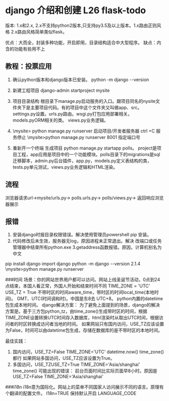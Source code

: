 django 介绍和创建  L26 flask-todo
==
版本: 1.x和2.x, 2.x不支持python2版本,只支持py3.5及以上版本。1.x路由正则风格 2.x路由风格简单类似flask。

优点：大而全，封装多种功能，开启即用，目录结构适合中大型程序。
缺点：内含的功能有些用不上

## 教程：投票应用
1. 确认python版本和django版本已安装。
python -m django --version
2. 新建工程项目
django-admin startproject mysite
3. 项目目录结构
根目录下manage.py启动服务的入口。跟项目同名的nysite文件夹下是主要项目代码。有的项目中这个文件夹又叫做app、src。 settings.py设置。urls.py路由。wsgi.py打包应用部署相关。 models.pyORM相关的类。
views.py业务逻辑。
4. \mysite>
python manage.py runserver  启动项目/开发者服务器
ctrl +C 服务停止
\mysite>python manage.py runserver 8001 指定端口号
 
5.  重新开一个终端  生成项目 python manage.py startapp polls。   project是项目工程，app应用是项目中的一个功能模块。polls目录下的migrations是sql迁移脚本，admin.py后台插件，app.py，models.py定义表结构的类，tests.py单元测试，views.py业务逻辑和HTML渲染。

## 流程
浏览器请求url→mysite/urls.py→  polls.urls.py→  polls/views.py→ 返回响应浏览器展示



## 报错
1. 安装django时报目录权限错误。解决使用管理员powershell pip 安装。
2. 代码修改后未生效，服务器无log，原因进程未正常退出。解决 改端口或任务管理器中结束所有python.exe
3.getaddress函数报错。原因，计算机别名为中文




pip install django
import django
python -m django --version
2.1.4
\mysite>python manage.py runserver

###时间
场景：你的网站世界用户都可以访问。网站上线圣诞节活动，0点到24点结束，本国人看正常，外国人开始和结束时间不同
TIME_ZONE = 'UTC'
USE_TZ = True
不带时区的时间aware_time，带时区的时间local_time(本地时间)。
GMT、UTC(时间调和时)。中国是东8去 UTC+8。
python内置的datetime包生成本地时间。
django解决方案：
为了避免上面提到的场景，django的解决方案是。基于三方包python_tz，由time_zone()生成带时区的时间，根据TIME_ZONE设置转换UTC时间存入数据库，html渲染时从取出UTC时间，根据访问者的时区转换成访问者当地的时间。
如果网站只有国内访问，USE_TZ应该设置为False，时间可以由datetime包生成，存储在数据库的是不带时区的本地时间。

最佳实践：
1. 国内访问，USE_TZ=False TIME_ZONE='UTC' datetime.now() time_zone()都行
如果网站多国访问，USE_TZ应该设置为True。 
2. 多国访问，USE_TZUSE_TZ=True TIME_ZONE='Asia/shanghai'
  time_zone()
可能出现的错误：
前台页面时间比实际页面早8小时。原因是USE_TZ=False  TIME_ZONE='Asia/shanghai'

###i18n
i18n意为国际化。网站上的菜单不同国家人访问展示不同的语言。原理有个翻译的配置文件。
I18n=TRUE  保持默认开启
LANGUAGE_CODE